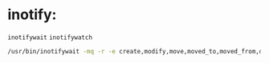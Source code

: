 # inotify: 

`inotifywait` `inotifywatch`

```Bash
/usr/bin/inotifywait -mq -r -e create,modify,move,moved_to,moved_from,delete /media/Others/Document /media/Others/Backup/myback /home/external/sh >> /home/external/var/log/inotify.log
```

